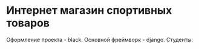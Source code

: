 # Интернет магазин спортивных товаров
Оформление проекта - black.
Основной фреймворк - django.
Студенты:
